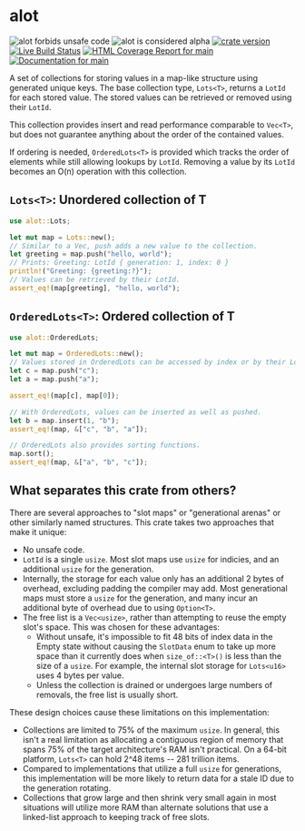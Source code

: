 # alot

![alot forbids unsafe code](https://img.shields.io/badge/unsafe-forbid-success)
![alot is considered alpha](https://img.shields.io/badge/status-alpha-orange)
[![crate version](https://img.shields.io/crates/v/alot.svg)](https://crates.io/crates/alot)
[![Live Build Status](https://img.shields.io/github/actions/workflow/status/khonsulabs/alot/rust.yml?branch=main)](https://github.com/khonsulabs/alot/actions?query=workflow:Tests)
[![HTML Coverage Report for `main`](https://khonsulabs.github.io/alot/coverage/badge.svg)](https://khonsulabs.github.io/alot/coverage/)
[![Documentation for `main`](https://img.shields.io/badge/docs-main-informational)](https://khonsulabs.github.io/alot/main/alot/)

A set of collections for storing values in a map-like structure using generated
unique keys. The base collection type, `Lots<T>`, returns a `LotId` for each
stored value. The stored values can be retrieved or removed using their `LotId`.

This collection provides insert and read performance comparable to `Vec<T>`, but
does not guarantee anything about the order of the contained values.

If ordering is needed, `OrderedLots<T>` is provided which tracks the order of
elements while still allowing lookups by `LotId`. Removing a value by its
`LotId` becomes an O(n) operation with this collection.

## `Lots<T>`: Unordered collection of T

```rust
use alot::Lots;

let mut map = Lots::new();
// Similar to a Vec, push adds a new value to the collection.
let greeting = map.push("hello, world");
// Prints: Greeting: LotId { generation: 1, index: 0 }
println!("Greeting: {greeting:?}");
// Values can be retrieved by their LotId.
assert_eq!(map[greeting], "hello, world");
```

## `OrderedLots<T>`: Ordered collection of T

```rust
use alot::OrderedLots;

let mut map = OrderedLots::new();
// Values stored in OrderedLots can be accessed by index or by their LotId.
let c = map.push("c");
let a = map.push("a");

assert_eq!(map[c], map[0]);

// With OrderedLots, values can be inserted as well as pushed.
let b = map.insert(1, "b");
assert_eq!(map, &["c", "b", "a"]);

// OrderedLots also provides sorting functions.
map.sort();
assert_eq!(map, &["a", "b", "c"]);
```

## What separates this crate from others?

There are several approaches to "slot maps" or "generational arenas" or other
similarly named structures. This crate takes two approaches that make it unique:

- No unsafe code.
- `LotId` is a single `usize`. Most slot maps use `usize` for indicies, and an
  additional `usize` for the generation.
- Internally, the storage for each value only has an additional 2 bytes of
  overhead, excluding padding the compiler may add. Most generational maps must
  store a `usize` for the generation, and many incur an additional byte of
  overhead due to using `Option<T>`.
- The free list is a `Vec<usize>`, rather than attempting to reuse the empty
  slot's space. This was chosen for these advantages:
  - Without unsafe, it's impossible to fit 48 bits of index data in the Empty
    state without causing the `SlotData` enum to take up more space than it
    currently does when `size_of::<T>()` is less than the size of a `usize`. For
    example, the internal slot storage for `Lots<u16>` uses 4 bytes per value.
  - Unless the collection is drained or undergoes large numbers of removals, the
    free list is usually short.

These design choices cause these limitations on this implementation:

- Collections are limited to 75% of the maximum `usize`. In general, this isn't
  a real limitation as allocating a contiguous region of memory that spans 75%
  of the target architecture's RAM isn't practical. On a 64-bit platform,
  `Lots<T>` can hold 2^48 items -- 281 trillion items.
- Compared to implementations that utilize a full `usize` for generations, this
  implementation will be more likely to return data for a stale ID due to the
  generation rotating.
- Collections that grow large and then shrink very small again in most
  situations will utilize more RAM than alternate solutions that use a
  linked-list approach to keeping track of free slots.
